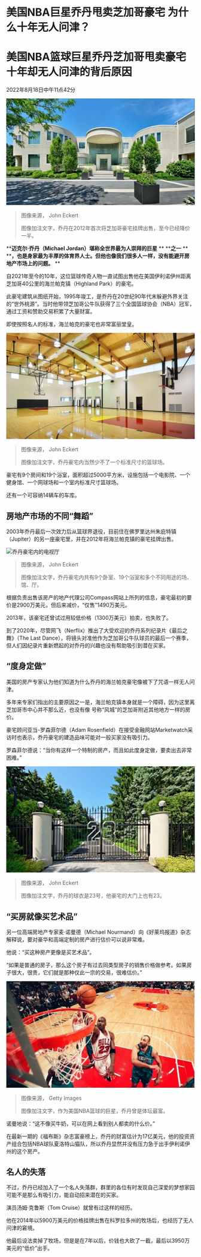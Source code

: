 # 美国NBA巨星乔丹甩卖芝加哥豪宅 为什么十年无人问津？

#  美国NBA篮球巨星乔丹芝加哥甩卖豪宅十年却无人问津的背后原因

2022年8月18日中午11点42分

![乔丹在2012年首次将芝加哥豪宅挂牌出售，至今已经降价一半。](_126338345_26843182-adc7-4627-a3b3-e69abf035a63.png)

> 图像来源，  John Eckert
>
> 图像加注文字，乔丹在2012年首次将芝加哥豪宅挂牌出售，至今已经降价一半。

****迈克尔·乔丹（Michael Jordan）堪称全世界最为人崇拜的巨星** ** ****之一** ** ****，也是身家最为丰厚的体育界人士。但他也像我们很多人一样，没有能避开房地产市场上的问题。** **

自2021年至今的10年，这位篮球传奇人物一直试图出售他在美国伊利诺伊州距离芝加哥40公里的海兰帕克镇（Highland Park）的豪宅。

此豪宅建筑从图纸开始，1995年竣工，是乔丹在20世纪90年代末躲避外界关注的“世外桃源”。当时他带领芝加哥公牛队获得了三个全国篮球协会（NBA）冠军，通过工资和赞助交易积累了大量财富。

即使按照名人的标准，海兰帕克的豪宅也非常富丽堂皇。

![乔丹豪宅内的篮球场](_126338346_bb25032d-9224-4079-9f67-419e7e506d89.png)

> 图像来源，  John Eckert
>
> 图像加注文字，乔丹豪宅内当然少不了一个标准尺寸的篮球场。

豪宅有9个房间和19个浴室，面积超过5000平方米，设施包括一个电影院、一个健身馆、一个网球场和一个室内标准尺寸篮球场。

还有一个可容纳14辆车的车库。

##  房地产市场的不同“舞蹈”

2003年乔丹最后一次效力后从篮球界退役，目前住在佛罗里达州朱庇特镇（Jupiter）的另一座豪宅里，并在2012年将海兰帕克镇的豪宅挂牌出售。

![乔丹豪宅内的电视厅](_126338347_7357a8a6-2298-49d2-b159-79b76f54f2f2.png)

> 图像来源，  John Eckert
>
> 图像加注文字，乔丹豪宅内共有9个卧室、19个浴室和多个不同用途的场、馆、厅。

根据负责出售该房产的地产代理公司Compass网站上所列的信息，豪宅最初的要价是2900万美元，但后来减价，“仅售”1490万美元。

2013年，该豪宅还曾试过用较低价格（1300万美元）拍卖，也失败了。

到了2020年，尽管网飞（Nerflix）推出了大受欢迎的乔丹系列纪录片《最后之舞》（The Last Dance），将镜头对准他作为芝加哥公牛队球员的最后一个赛季，但人们因纪录片重新燃起的对乔丹的兴趣也没有帮助吸引到潜在买家。

##  “度身定做”

美国的房产专家认为他们知道为什么乔丹的海兰帕克豪宅像被下了咒语一样无人问津。

多年来专家们指出的主要原因之一是，海兰帕克镇本身就是一个障碍，因为这里离芝加哥市中心并不那么近，也没有像 号称“风城”的芝加哥附近其他地方一样的房价。

豪宅顾问亚当-罗森菲尔德（Adam Rosenfield）在接受金融网站Marketwatch采访时也表示，乔丹豪宅的建造品味可能对一般买家没有吸引力。

罗森菲尔德说：“当你有这样一个特制的房产，而且如此度身定做，要卖出去非常困难。”

![乔丹的球衣是23号，他豪宅的大门上也有23。](_126354060_a8d6c859-ae04-454b-8f0f-a0190ac266ae.png)

> 图像来源，  John Eckert
>
> 图像加注文字，乔丹的球衣是23号，他豪宅的大门上也有23。

##  “买房就像买艺术品”

另一位高端房地产专家麦·诺曼德（Michael Nourmand）向《好莱坞报道》杂志解释说，要对豪华和高端定制的房产进行估价可以说非常难。

他说：“买这种房产更像是买艺术品”。

“如果是普通的房子，那么这个房子有过去同类型房子的销售价格做参考。如果房子很大，很贵，它们就是那种仅此一宗的交易，很难估价。”

![1998-1999年赛季上的一次乔丹进球](_126338349_f1a30d8c-6b79-4505-9116-f194947f714a.jpg)

> 图像来源，  Getty Images
>
> 图像加注文字，作为美国NBA篮球的巨星，乔丹曾是体坛最富。

诺曼地说：“这不像买牛奶，可以在网上看到别人都卖的什么价。”

在最新一期的《福布斯》杂志富豪榜上，乔丹的财富估计为17亿美元，他的投资资产组合包括NBA球队夏洛特山猫队，所以乔丹显然并没有压力急于出手伊利诺伊州的这个房产。

##  名人的失落

不过，乔丹已经加入了一个名人失落群，群里的各位有时发现自己深爱的梦想家园可能不是那么有吸引力，能自动招来潜在的买家。

演员汤姆·克鲁斯（Tom Cruise）就曾有过这样的经历。

他在2014年以5900万美元的价格挂牌出售在科罗拉多州的牧场后，也经历了无人问津的窘境。

他最后设法卖掉了牧场，但是是在7年以后，价钱也大砍了一截，最后以3950万美元的“低价”出手。


